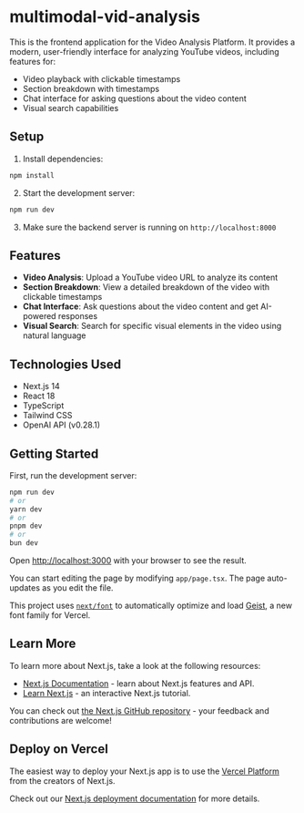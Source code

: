 # multimodal-vid-analysis

This is the frontend application for the Video Analysis Platform. It provides a modern, user-friendly interface for analyzing YouTube videos, including features for:

- Video playback with clickable timestamps
- Section breakdown with timestamps
- Chat interface for asking questions about the video content
- Visual search capabilities

## Setup

1. Install dependencies:
```bash
npm install
```

2. Start the development server:
```bash
npm run dev
```

3. Make sure the backend server is running on `http://localhost:8000`

## Features

- **Video Analysis**: Upload a YouTube video URL to analyze its content
- **Section Breakdown**: View a detailed breakdown of the video with clickable timestamps
- **Chat Interface**: Ask questions about the video content and get AI-powered responses
- **Visual Search**: Search for specific visual elements in the video using natural language

## Technologies Used

- Next.js 14
- React 18
- TypeScript
- Tailwind CSS
- OpenAI API (v0.28.1)

## Getting Started

First, run the development server:

```bash
npm run dev
# or
yarn dev
# or
pnpm dev
# or
bun dev
```

Open [http://localhost:3000](http://localhost:3000) with your browser to see the result.

You can start editing the page by modifying `app/page.tsx`. The page auto-updates as you edit the file.

This project uses [`next/font`](https://nextjs.org/docs/app/building-your-application/optimizing/fonts) to automatically optimize and load [Geist](https://vercel.com/font), a new font family for Vercel.

## Learn More

To learn more about Next.js, take a look at the following resources:

- [Next.js Documentation](https://nextjs.org/docs) - learn about Next.js features and API.
- [Learn Next.js](https://nextjs.org/learn) - an interactive Next.js tutorial.

You can check out [the Next.js GitHub repository](https://github.com/vercel/next.js) - your feedback and contributions are welcome!

## Deploy on Vercel

The easiest way to deploy your Next.js app is to use the [Vercel Platform](https://vercel.com/new?utm_medium=default-template&filter=next.js&utm_source=create-next-app&utm_campaign=create-next-app-readme) from the creators of Next.js.

Check out our [Next.js deployment documentation](https://nextjs.org/docs/app/building-your-application/deploying) for more details.
